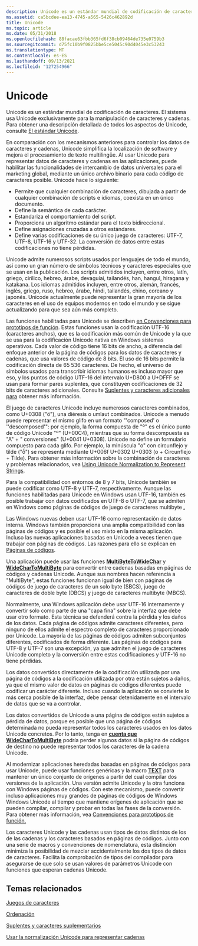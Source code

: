 ```yaml
---
description: Unicode es un estándar mundial de codificación de caracteres. El sistema usa Unicode exclusivamente para la manipulación de caracteres y cadenas. Para obtener una descripción detallada de todos los aspectos de Unicode, consulte El estándar Unicode.
ms.assetid: ca5bcdee-ea13-4745-a565-5426c462892d
title: Unicode
ms.topic: article
ms.date: 05/31/2018
ms.openlocfilehash: 88facae63fbb365fd6f38cb09464de735e0759b3
ms.sourcegitcommit: d75fc10b9f0825bbe5ce5045c90d4045e3c53243
ms.translationtype: MT
ms.contentlocale: es-ES
ms.lasthandoff: 09/13/2021
ms.locfileid: "127254966"
---
```

# <a name="unicode"></a>Unicode

Unicode es un estándar mundial de codificación de caracteres. El sistema usa Unicode exclusivamente para la manipulación de caracteres y cadenas. Para obtener una descripción detallada de todos los aspectos de Unicode, consulte [El estándar Unicode](https://www.unicode.org/standard/standard.html).

En comparación con los mecanismos anteriores para controlar los datos de caracteres y cadenas, Unicode simplifica la localización de software y mejora el procesamiento de texto multilingüe. Al usar Unicode para representar datos de caracteres y cadenas en las aplicaciones, puede habilitar las funcionalidades de intercambio de datos universales para el marketing global, mediante un único archivo binario para cada código de caracteres posible. Unicode hace lo siguiente:

-   Permite que cualquier combinación de caracteres, dibujada a partir de cualquier combinación de scripts e idiomas, coexista en un único documento.
-   Define la semántica de cada carácter.
-   Estandariza el comportamiento del script.
-   Proporciona un algoritmo estándar para el texto bidireccional.
-   Define asignaciones cruzadas a otros estándares.
-   Define varias codificaciones de su único juego de caracteres: UTF-7, UTF-8, UTF-16 y UTF-32. La conversión de datos entre estas codificaciones no tiene pérdidas.

Unicode admite numerosos scripts usados por lenguajes de todo el mundo, así como un gran número de símbolos técnicos y caracteres especiales que se usan en la publicación. Los scripts admitidos incluyen, entre otros, latín, griego, cirílico, hebreo, árabe, devaguíai, tailandés, han, hangul, hiragana y katakana. Los idiomas admitidos incluyen, entre otros, alemán, francés, inglés, griego, ruso, hebreo, árabe, hindi, tailandés, chino, coreano y japonés. Unicode actualmente puede representar la gran mayoría de los caracteres en el uso de equipos modernos en todo el mundo y se sigue actualizando para que sea aún más completo.

Las funciones habilitadas para Unicode se describen [en Convenciones para prototipos de función](conventions-for-function-prototypes.md). Estas funciones usan la codificación UTF-16 (caracteres anchos), que es la codificación más común de Unicode y la que se usa para la codificación Unicode nativa en Windows sistemas operativos. Cada valor de código tiene 16 bits [](code-pages.md) de ancho, a diferencia del enfoque anterior de la página de códigos para los datos de caracteres y cadenas, que usa valores de código de 8 bits. El uso de 16 bits permite la codificación directa de 65 536 caracteres. De hecho, el universo de símbolos usados para transcribir idiomas humanos es incluso mayor que eso, y los puntos de código UTF-16 del intervalo U+D800 a U+DFFF se usan para formar pares suplentes, que constituyen codificaciones de 32 bits de caracteres adicionales. Consulte [Suplentes y caracteres adicionales para](surrogates-and-supplementary-characters.md) obtener más información.

El juego de caracteres Unicode incluye numerosos caracteres combinados, como U+0308 ("ö"), una diéresis o umlaut combinados. Unicode a menudo puede representar el mismo glifo en un formato "'composed' o ''descomposed'": por ejemplo, la forma compuesta de "º" es el único punto de código Unicode "º" (U+00C4), mientras que su forma descompuesta es "A" + " conversiones" (U+0041 U+0308). Unicode no define un formulario compuesto para cada glifo. Por ejemplo, la minúscula "o" con circunflejo y tilde ("ỗ") se representa mediante U+006f U+0302 U+0303 (o + Circunflejo + Tilde). Para obtener más información sobre la combinación de caracteres y problemas relacionados, vea [Using Unicode Normalization to Represent Strings](using-unicode-normalization-to-represent-strings.md).

Para la compatibilidad con entornos de 8 y 7 bits, Unicode también se puede codificar como UTF-8 y UTF-7, respectivamente. Aunque las funciones habilitadas para Unicode en Windows usan UTF-16, también es posible trabajar con datos codificados en UTF-8 o UTF-7, que se admiten en Windows como páginas de códigos de juego de caracteres multibyte [.](code-pages.md)

Las Windows nuevas deben usar UTF-16 como representación de datos interna. Windows también proporciona una amplia compatibilidad con las páginas de códigos y es posible el uso mixto en la misma aplicación. Incluso las nuevas aplicaciones basadas en Unicode a veces tienen que trabajar con páginas de códigos. Las razones para ello se explican en [Páginas de códigos](code-pages.md).

Una aplicación puede usar las funciones [**MultiByteToWideChar**](/windows/win32/api/Stringapiset/nf-stringapiset-multibytetowidechar) y [**WideCharToMultiByte**](/windows/win32/api/Stringapiset/nf-stringapiset-widechartomultibyte) para convertir entre cadenas basadas en páginas de códigos y cadenas Unicode. Aunque sus nombres hacen referencia a "MultiByte", estas funciones funcionan igual de bien con páginas de códigos de juego de caracteres de un solo byte [](single-byte-character-sets.md) (SBCS), [](double-byte-character-sets.md) juego de caracteres de doble byte (DBCS) y juego de caracteres multibyte (MBCS).

Normalmente, una Windows aplicación debe usar UTF-16 internamente y convertir solo como parte de una "capa fina" sobre la interfaz que debe usar otro formato. Esta técnica se defenderá contra la pérdida y los daños de los datos. Cada página de códigos admite caracteres diferentes, pero ninguno de ellos admite el espectro completo de caracteres proporcionado por Unicode. La mayoría de las páginas de códigos admiten subconjuntos diferentes, codificados de forma diferente. Las páginas de códigos para UTF-8 y UTF-7 son una excepción, ya que admiten el juego de caracteres Unicode completo y la conversión entre estas codificaciones y UTF-16 no tiene pérdidas.

Los datos convertidos directamente de la codificación utilizada por una página de códigos a la codificación utilizada por otra están sujetos a daños, ya que el mismo valor de datos en páginas de códigos diferentes puede codificar un carácter diferente. Incluso cuando la aplicación se convierte lo más cerca posible de la interfaz, debe pensar detenidamente en el intervalo de datos que se va a controlar.

Los datos convertidos de Unicode a una página de códigos están sujetos a pérdida de datos, porque es posible que una página de códigos determinada no pueda representar todos los caracteres usados en los datos Unicode concretos. Por lo tanto, tenga en [**cuenta que WideCharToMultiByte**](/windows/win32/api/Stringapiset/nf-stringapiset-widechartomultibyte) podría perder algunos datos si la página de códigos de destino no puede representar todos los caracteres de la cadena Unicode.

Al modernizar aplicaciones heredadas basadas en páginas de códigos para usar Unicode, puede usar funciones genéricas y la macro [**TEXT**](/windows/win32/api/Winnt/nf-winnt-text) para mantener un único conjunto de orígenes a partir del cual compilar dos versiones de la aplicación. Una versión admite Unicode y la otra funciona con Windows páginas de códigos. Con este mecanismo, puede convertir incluso aplicaciones muy grandes de páginas de códigos de Windows Windows Unicode al tiempo que mantiene orígenes de aplicación que se pueden compilar, compilar y probar en todas las fases de la conversión. Para obtener más información, vea [Convenciones para prototipos de función.](conventions-for-function-prototypes.md)

Los caracteres Unicode y las cadenas usan tipos de datos distintos de los de las cadenas y los caracteres basados en páginas de códigos. Junto con una serie de macros y convenciones de nomenclatura, esta distinción minimiza la posibilidad de mezclar accidentalmente los dos tipos de datos de caracteres. Facilita la comprobación de tipos del compilador para asegurarse de que solo se usan valores de parámetros Unicode con funciones que esperan cadenas Unicode.

## <a name="related-topics"></a>Temas relacionados

<dl> <dt>

[Juegos de caracteres](character-sets.md)
</dt> <dt>

[Ordenación](sorting.md)
</dt> <dt>

[Suplentes y caracteres suplementarios](surrogates-and-supplementary-characters.md)
</dt> <dt>

[Usar la normalización Unicode para representar cadenas](using-unicode-normalization-to-represent-strings.md)
</dt> </dl>

 

 



